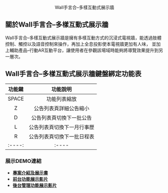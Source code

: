 <p align="center">Wall手言合–多樣互動式展示牆</p>

## 關於Wall手言合–多樣互動式展示牆

Wall手言合–多樣互動式展示牆是擁有多樣互動方式的沉浸式電視牆，能透過肢體控制、觸控以及語音控制來操作，再加上全息投影使本電視牆更加有人味，
並加上輔助產品–行動AR互動平台，讓使用者在參觀該場域時能夠將導覽效果提升到另一層次。

## Wall手言合–多樣互動式展示牆鍵盤綁定功能表

| 功能鍵 | 功能說明 |
| :----: | :----: |
| SPACE | 功能列表縮放 |
| Z | 公告列表頁詳細公告縮小 |
| D | 公告列表頁切換下一批公告 |
| L | 公告列表頁切換下一月行事歷 |
| R | 公告列表頁切換下一批日程表 |
| :----: | :---- |

### 展示DEMO連結

- **[專案介紹及展示書](https://tighten.co)**
- **[前台功能展示影片](https://vehikl.com/)**
- **[後台管理功能展示影片](https://tighten.co)**